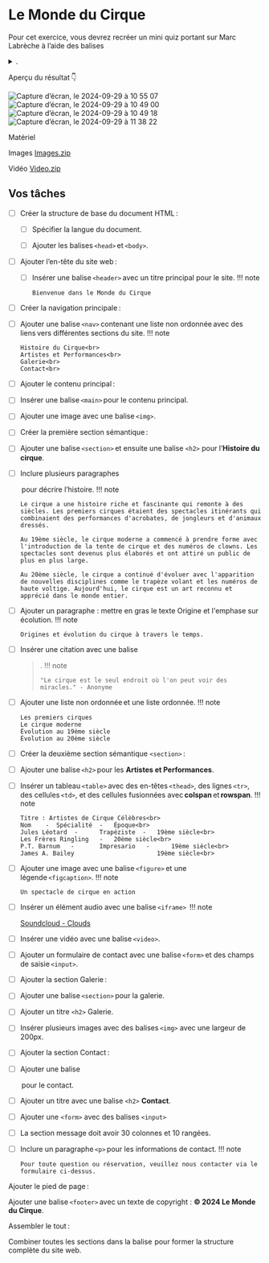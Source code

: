 # Le Monde du Cirque

Pour cet exercice, vous devrez recréer un mini quiz portant sur Marc Labrèche à l’aide des balises <details> et <summary>.

Aperçu du résultat 👇

![Capture d’écran, le 2024-09-29 à 10 55 07](https://github.com/user-attachments/assets/b86798da-6a7d-45da-b056-197b21757d7f)
![Capture d’écran, le 2024-09-29 à 10 49 00](https://github.com/user-attachments/assets/9f556f6c-b226-447d-865a-66e458974b91)
![Capture d’écran, le 2024-09-29 à 10 49 18](https://github.com/user-attachments/assets/4f70516d-6149-4a6c-aaee-094fcfb64d42)
![Capture d’écran, le 2024-09-29 à 11 38 22](https://github.com/user-attachments/assets/785dbb47-c16e-4c08-a4ce-3c6467e7798d)


Matériel

Images
[Images.zip](https://github.com/user-attachments/files/17179683/Images.zip)

Vidéo
[Video.zip](https://github.com/user-attachments/files/17179684/Video.zip)


## Vos tâches

* [ ] Créer la structure de base du document HTML : 

  * [ ] Spécifier la langue du document. 

  * [ ] Ajouter les balises `<head>` et `<body>`. 

* [ ] Ajouter l’en-tête du site web : 

  * [ ] Insérer une balise `<header>` avec un titre principal pour le site.
    !!! note

        Bienvenue dans le Monde du Cirque

* [ ] Créer la navigation principale : 

 * [ ] Ajouter une balise `<nav>` contenant une liste non ordonnée avec des liens vers différentes sections du site.
   !!! note

       Histoire du Cirque<br>
       Artistes et Performances<br>
       Galerie<br>
       Contact<br>
   

* [ ] Ajouter le contenu principal : 

 * [ ] Insérer une balise `<main>` pour le contenu principal. 

 * [ ] Ajouter une image avec une balise `<img>`. 

* [ ] Créer la première section sémantique : 

 * [ ] Ajouter une balise `<section>` et ensuite une balise `<h2>` pour l’**Histoire du cirque**. 

 * [ ] Inclure plusieurs paragraphes <p> pour décrire l’histoire.
   !!! note

       Le cirque a une histoire riche et fascinante qui remonte à des siècles. Les premiers cirques étaient des spectacles itinérants qui combinaient des performances d'acrobates, de jongleurs et d'animaux dressés.
       
       Au 19ème siècle, le cirque moderne a commencé à prendre forme avec l'introduction de la tente de cirque et des numéros de clowns. Les spectacles sont devenus plus élaborés et ont attiré un public de plus en plus large.
       
       Au 20ème siècle, le cirque a continué d'évoluer avec l'apparition de nouvelles disciplines comme le trapèze volant et les numéros de haute voltige. Aujourd'hui, le cirque est un art reconnu et apprécié dans le monde entier.

* [ ] Ajouter un paragraphe : mettre en gras le texte Origine et l'emphase sur écolution.
  !!! note

      Origines et évolution du cirque à travers le temps.

* [ ] Insérer une citation avec une balise <blockquote>.
  !!! note

      "Le cirque est le seul endroit où l'on peut voir des miracles." - Anonyme

* [ ] Ajouter une liste non ordonnée et une liste ordonnée.
!!! note

      Les premiers cirques
      Le cirque moderne
      Évolution au 19ème siècle
      Évolution au 20ème siècle

* [ ] Créer la deuxième section sémantique `<section>` : 

* [ ] Ajouter une balise `<h2>` pour les **Artistes et Performances**. 

* [ ] Insérer un tableau `<table>` avec des en-têtes `<thead>`, des lignes `<tr>`, des cellules `<td>`, et des cellules fusionnées avec **colspan** et **rowspan**.
  !!! note

      Titre : Artistes de Cirque Célèbres<br>
      Nom	 -  Spécialité  -  	Époque<br>
      Jules Léotard  -  	Trapéziste  -  	19ème siècle<br>
      Les Frères Ringling   -  	20ème siècle<br>
      P.T. Barnum   -   	Impresario   -   	19ème siècle<br>
      James A. Bailey                    	19ème siècle<br>

* [ ] Ajouter une image avec une balise `<figure>` et une légende `<figcaption>`.
  !!! note

      Un spectacle de cirque en action

* [ ] Insérer un élément audio avec une balise `<iframe>` 
!!! note

    [Soundcloud - Clouds](https://w.soundcloud.com/player/?url=https%3A//api.soundcloud.com/playlists/1864473270&color=%23ff5500&auto_play=false&hide_related=false&show_comments=true&show_user=true&show_reposts=false&show_teaser=true&visual=true)

* [ ] Insérer une vidéo avec une balise `<video>`. 

* [ ] Ajouter un formulaire de contact avec une balise `<form>` et des champs de saisie `<input>`. 

* [ ] Ajouter la section Galerie : 

* [ ] Ajouter une balise `<section>` pour la galerie. 

* [ ] Ajouter un titre `<h2>` Galerie.

* [ ] Insérer plusieurs images avec des balises `<img>` avec une largeur de 200px. 

* [ ] Ajouter la section Contact : 

* [ ] Ajouter une balise <section> pour le contact.
* [ ] Ajouter un titre avec une balise `<h2>` **Contact**.
* [ ] Ajouter une `<form>` avec des balises `<input>`
* [ ] La section message doit avoir 30 colonnes et 10 rangées.

* [ ] Inclure un paragraphe `<p>` pour les informations de contact.
  !!! note

      Pour toute question ou réservation, veuillez nous contacter via le formulaire ci-dessus.

Ajouter le pied de page : 

Ajouter une balise `<footer>` avec un texte de copyright : **© 2024 Le Monde du Cirque**. 

Assembler le tout : 

Combiner toutes les sections dans la balise <body> pour former la structure complète du site web. 

